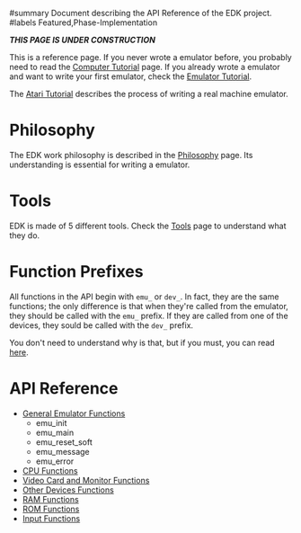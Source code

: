 ﻿#summary Document describing the API Reference of the EDK project.
#labels Featured,Phase-Implementation

**_THIS PAGE IS UNDER CONSTRUCTION_**

This is a reference page. If you never wrote a emulator before, you probably need to read the [Computer Tutorial](ComputerTutorial.md) page. If you already wrote a emulator and want to write your first emulator, check the [Emulator Tutorial](EmulatorTutoral.md).

The [Atari Tutorial](AtariTutorial.md) describes the process of writing a real machine emulator.

# Philosophy #

The EDK work philosophy is described in the [Philosophy](Philosophy.md) page. Its understanding is essential for writing a emulator.

# Tools #

EDK is made of 5 different tools. Check the [Tools](Tools.md) page to understand what they do.

# Function Prefixes #

All functions in the API begin with `emu_` or `dev_`. In fact, they are the same functions; the only difference is that when they're called from the emulator, they should be called with the `emu_` prefix. If they are called from one of the devices, they sould be called with the `dev_` prefix.

You don't need to understand why is that, but if you must, you can read [here](WhyEmuDev.md).

# API Reference #

  * [General Emulator Functions](GeneralFunctions.md)
    * emu\_init
    * emu\_main
    * emu\_reset\_soft
    * emu\_message
    * emu\_error
  * [CPU Functions](CPUFunctions.md)
  * [Video Card and Monitor Functions](VideoFunctions.md)
  * [Other Devices Functions](OtherFunctions.md)
  * [RAM Functions](RAMFunctions.md)
  * [ROM Functions](ROMFunctions.md)
  * [Input Functions](InputFunctions.md)